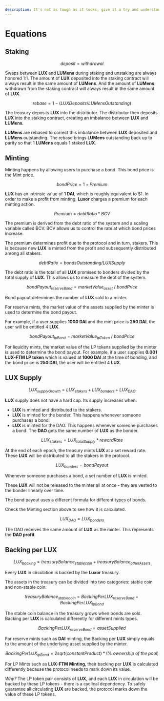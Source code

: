```yaml
---
description: It's not as tough as it looks, give it a try and understand how we operate.
---
```


# Equations

## Staking

$$
deposit = withdrawal
$$

Swaps between **LUX** and **LUMens** during staking and unstaking are always honored 1:1. The amount of **LUX** deposited into the staking contract will always result in the same amount of **LUMens**. And the amount of **LUMens** withdrawn from the staking contract will always result in the same amount of **LUX**.

$$
rebase = 1 - ( LUXDeposits / LUMens
Outstanding )
$$

The treasury deposits **LUX** into the distributor. The distributor then deposits **LUX** into the staking contract, creating an imbalance between **LUX** and **LUMens**.&#x20;

**LUMens** are rebased to correct this imbalance between **LUX** deposited and **LUMens** outstanding. The rebase brings **LUMens** outstanding back up to parity so that 1 **LUMens** equals 1 staked **LUX**.

## Minting

Minting happens by allowing users to purchase a bond. This bond price is the Mint price.

$$
bond Price = 1 + Premium
$$

**LUX** has an intrinsic value of **1 DAI**, which is roughly equivalent to $1. In order to make a profit from minting, **Luxor** charges a premium for each minting action.

$$
Premium = debt Ratio * BCV
$$

The premium is derived from the debt ratio of the system and a scaling variable called BCV. BCV allows us to control the rate at which bond prices increase.

The premium determines profit due to the protocol and in turn, stakers. This is because new **LUX** is minted from the profit and subsequently distributed among all stakers.

$$
debt Ratio = bondsOutstanding/LUXSupply
$$

The debt ratio is the total of all **LUX** promised to bonders divided by the total supply of **LUX**. This allows us to measure the debt of the system.

$$
bondPayout_{reserveBond} = marketValue_{asset}\ /\ bondPrice
$$

Bond payout determines the number of **LUX** sold to a minter.&#x20;

For reserve mints, the market value of the assets supplied by the minter is used to determine the bond payout.&#x20;

For example, if a user supplies **1000 DAI** and the mint price is **250 DAI**, the user will be entitled 4 **LUX**.

$$
bondPayout_{lpBond} = marketValue_{lpToken}\ /\ bondPrice
$$

For liquidity mints, the market value of the LP tokens supplied by the minter is used to determine the bond payout. For example, if a user supplies **0.001 LUX-FTM LP token** which is valued at **1000 DAI** at the time of bonding, and the bond price is **250 DAI**, the user will be entitled 4 **LUX**.&#x20;

## **LUX** Supply

$$
LUX_{supplyGrowth} = LUX_{stakers} + LUX_{bonders} + LUX_
{DAO}
$$

**LUX** supply does not have a hard cap. Its supply increases when:

* **LUX** is minted and distributed to the stakers.
* **LUX** is minted for the bonder. This happens whenever someone purchases a bond.
* **LUX** is minted for the DAO. This happens whenever someone purchases a bond. The **DAO** gets the same number of **LUX** as the bonder.

$$
LUX_{stakers} = LUX_{totalSupply} * rewardRate
$$

At the end of each epoch, the treasury mints **LUX** at a set reward rate. These **LUX** will be distributed to all the stakers in the protocol.&#x20;

$$
LUX_{bonders} = bondPayout
$$

Whenever someone purchases a bond, a set number of **LUX** is minted.&#x20;

These **LUX** will not be released to the minter all at once - they are vested to the bonder linearly over time.&#x20;

The bond payout uses a different formula for different types of bonds.&#x20;

Check the Minting section above to see how it is calculated.

$$
LUX_{DAO} = LUX_{bonders}
$$

The DAO receives the same amount of **LUX** as the minter. This represents the **DAO profit**.

## Backing per LUX

$$
LUX_{backing} = treasuryBalance_{stablecoin} + treasuryBalance_{otherAssets}
$$

Every **LUX** in circulation is backed by the **Luxor** treasury.&#x20;

The assets in the treasury can be divided into two categories: stable coin and non-stable coin.

$$
treasuryBalance_{stablecoin} = BackingPerLUX_{reserveBond} + BackingPerLUX_{lpBond}
$$

The stable coin balance in the treasury grows when bonds are sold. Backing per **LUX** is calculated differently for different mints types.

$$
BackingPerLUX_{reserveBond} = assetSupplied
$$

For reserve mints such as **DAI** minting, the Backing per **LUX** simply equals to the amount of the underlying asset supplied by the minter.

$$
BackingPerLUX_{lpBond} = 2sqrt(constantProduct) * (\%\ ownership\ of\ the\ pool)
$$

For LP Mints such as **LUX-FTM Minting**, their backing per **LUX** is calculated differently because the protocol needs to mark down its value.&#x20;

_Why?_ The LP token pair consists of **LUX**, and each **LUX** in circulation will be backed by these LP tokens - there is a cyclical dependency. To safely guarantee all circulating **LUX** are backed, the protocol marks down the value of these LP tokens.
